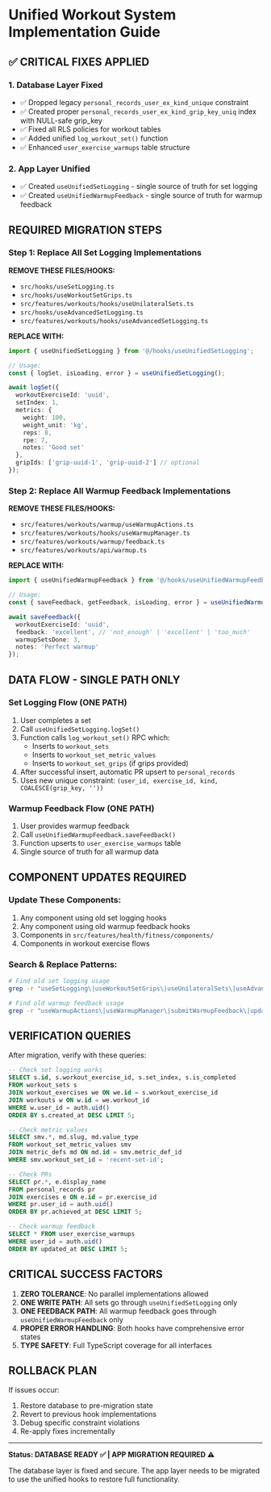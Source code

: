 # Unified Workout System Implementation Guide

## ✅ CRITICAL FIXES APPLIED

### 1. Database Layer Fixed
- ✅ Dropped legacy `personal_records_user_ex_kind_unique` constraint
- ✅ Created proper `personal_records_user_ex_kind_grip_key_uniq` index with NULL-safe grip_key
- ✅ Fixed all RLS policies for workout tables
- ✅ Added unified `log_workout_set()` function
- ✅ Enhanced `user_exercise_warmups` table structure

### 2. App Layer Unified
- ✅ Created `useUnifiedSetLogging` - single source of truth for set logging
- ✅ Created `useUnifiedWarmupFeedback` - single source of truth for warmup feedback

## REQUIRED MIGRATION STEPS

### Step 1: Replace All Set Logging Implementations

**REMOVE THESE FILES/HOOKS:**
- `src/hooks/useSetLogging.ts`
- `src/hooks/useWorkoutSetGrips.ts` 
- `src/features/workouts/hooks/useUnilateralSets.ts`
- `src/hooks/useAdvancedSetLogging.ts`
- `src/features/workouts/hooks/useAdvancedSetLogging.ts`

**REPLACE WITH:**
```typescript
import { useUnifiedSetLogging } from '@/hooks/useUnifiedSetLogging';

// Usage:
const { logSet, isLoading, error } = useUnifiedSetLogging();

await logSet({
  workoutExerciseId: 'uuid',
  setIndex: 1,
  metrics: {
    weight: 100,
    weight_unit: 'kg',
    reps: 8,
    rpe: 7,
    notes: 'Good set'
  },
  gripIds: ['grip-uuid-1', 'grip-uuid-2'] // optional
});
```

### Step 2: Replace All Warmup Feedback Implementations

**REMOVE THESE FILES/HOOKS:**
- `src/features/workouts/warmup/useWarmupActions.ts`
- `src/features/workouts/hooks/useWarmupManager.ts`
- `src/features/workouts/warmup/feedback.ts`
- `src/features/workouts/api/warmup.ts`

**REPLACE WITH:**
```typescript
import { useUnifiedWarmupFeedback } from '@/hooks/useUnifiedWarmupFeedback';

// Usage:
const { saveFeedback, getFeedback, isLoading, error } = useUnifiedWarmupFeedback();

await saveFeedback({
  workoutExerciseId: 'uuid',
  feedback: 'excellent', // 'not_enough' | 'excellent' | 'too_much'
  warmupSetsDone: 3,
  notes: 'Perfect warmup'
});
```

## DATA FLOW - SINGLE PATH ONLY

### Set Logging Flow (ONE PATH)
1. User completes a set
2. Call `useUnifiedSetLogging.logSet()`
3. Function calls `log_workout_set()` RPC which:
   - Inserts to `workout_sets`
   - Inserts to `workout_set_metric_values` 
   - Inserts to `workout_set_grips` (if grips provided)
4. After successful insert, automatic PR upsert to `personal_records`
5. Uses new unique constraint: `(user_id, exercise_id, kind, COALESCE(grip_key, ''))`

### Warmup Feedback Flow (ONE PATH)
1. User provides warmup feedback
2. Call `useUnifiedWarmupFeedback.saveFeedback()`
3. Function upserts to `user_exercise_warmups` table
4. Single source of truth for all warmup data

## COMPONENT UPDATES REQUIRED

### Update These Components:
1. Any component using old set logging hooks
2. Any component using old warmup feedback hooks
3. Components in `src/features/health/fitness/components/`
4. Components in workout exercise flows

### Search & Replace Patterns:
```bash
# Find old set logging usage
grep -r "useSetLogging\|useWorkoutSetGrips\|useUnilateralSets\|useAdvancedSetLogging" src/

# Find old warmup feedback usage  
grep -r "useWarmupActions\|useWarmupManager\|submitWarmupFeedback\|updateWarmupFeedback" src/
```

## VERIFICATION QUERIES

After migration, verify with these queries:

```sql
-- Check set logging works
SELECT s.id, s.workout_exercise_id, s.set_index, s.is_completed
FROM workout_sets s
JOIN workout_exercises we ON we.id = s.workout_exercise_id
JOIN workouts w ON w.id = we.workout_id
WHERE w.user_id = auth.uid()
ORDER BY s.created_at DESC LIMIT 5;

-- Check metric values
SELECT smv.*, md.slug, md.value_type
FROM workout_set_metric_values smv
JOIN metric_defs md ON md.id = smv.metric_def_id
WHERE smv.workout_set_id = 'recent-set-id';

-- Check PRs
SELECT pr.*, e.display_name
FROM personal_records pr
JOIN exercises e ON e.id = pr.exercise_id
WHERE pr.user_id = auth.uid()
ORDER BY pr.achieved_at DESC LIMIT 5;

-- Check warmup feedback
SELECT * FROM user_exercise_warmups
WHERE user_id = auth.uid()
ORDER BY updated_at DESC LIMIT 5;
```

## CRITICAL SUCCESS FACTORS

1. **ZERO TOLERANCE**: No parallel implementations allowed
2. **ONE WRITE PATH**: All sets go through `useUnifiedSetLogging` only
3. **ONE FEEDBACK PATH**: All warmup feedback goes through `useUnifiedWarmupFeedback` only
4. **PROPER ERROR HANDLING**: Both hooks have comprehensive error states
5. **TYPE SAFETY**: Full TypeScript coverage for all interfaces

## ROLLBACK PLAN

If issues occur:
1. Restore database to pre-migration state
2. Revert to previous hook implementations
3. Debug specific constraint violations
4. Re-apply fixes incrementally

---

**Status: DATABASE READY ✅ | APP MIGRATION REQUIRED ⚠️**

The database layer is fixed and secure. The app layer needs to be migrated to use the unified hooks to restore full functionality.